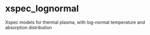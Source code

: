 # xspec_lognormal
Xspec models for thermal plasma, with log-normal temperature and absorption distribution
